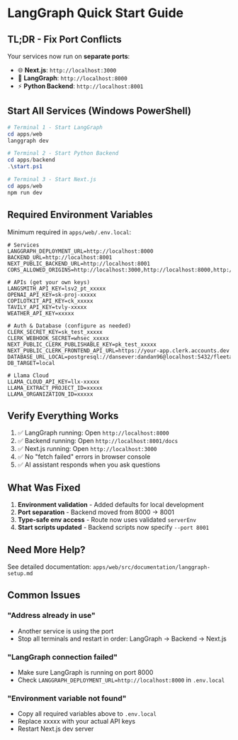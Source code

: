 # LangGraph Quick Start Guide

## TL;DR - Fix Port Conflicts

Your services now run on **separate ports**:

- 🌐 **Next.js**: `http://localhost:3000`
- 🤖 **LangGraph**: `http://localhost:8000`
- ⚡ **Python Backend**: `http://localhost:8001`

## Start All Services (Windows PowerShell)

```powershell
# Terminal 1 - Start LangGraph
cd apps/web
langgraph dev

# Terminal 2 - Start Python Backend
cd apps/backend
.\start.ps1

# Terminal 3 - Start Next.js
cd apps/web
npm run dev
```

## Required Environment Variables

Minimum required in `apps/web/.env.local`:

```env
# Services
LANGGRAPH_DEPLOYMENT_URL=http://localhost:8000
BACKEND_URL=http://localhost:8001
NEXT_PUBLIC_BACKEND_URL=http://localhost:8001
CORS_ALLOWED_ORIGINS=http://localhost:3000,http://localhost:8000,http://localhost:8001

# APIs (get your own keys)
LANGSMITH_API_KEY=lsv2_pt_xxxxx
OPENAI_API_KEY=sk-proj-xxxxx
COPILOTKIT_API_KEY=ck_xxxxx
TAVILY_API_KEY=tvly-xxxxx
WEATHER_API_KEY=xxxxx

# Auth & Database (configure as needed)
CLERK_SECRET_KEY=sk_test_xxxxx
CLERK_WEBHOOK_SECRET=whsec_xxxxx
NEXT_PUBLIC_CLERK_PUBLISHABLE_KEY=pk_test_xxxxx
NEXT_PUBLIC_CLERK_FRONTEND_API_URL=https://your-app.clerk.accounts.dev
DATABASE_URL_LOCAL=postgresql://dansever:dandan96@localhost:5432/fleetai_db_dev
DB_TARGET=local

# Llama Cloud
LLAMA_CLOUD_API_KEY=llx-xxxxx
LLAMA_EXTRACT_PROJECT_ID=xxxxx
LLAMA_ORGANIZATION_ID=xxxxx
```

## Verify Everything Works

1. ✅ LangGraph running: Open `http://localhost:8000`
2. ✅ Backend running: Open `http://localhost:8001/docs`
3. ✅ Next.js running: Open `http://localhost:3000`
4. ✅ No "fetch failed" errors in browser console
5. ✅ AI assistant responds when you ask questions

## What Was Fixed

1. **Environment validation** - Added defaults for local development
2. **Port separation** - Backend moved from 8000 → 8001
3. **Type-safe env access** - Route now uses validated `serverEnv`
4. **Start scripts updated** - Backend scripts now specify `--port 8001`

## Need More Help?

See detailed documentation: `apps/web/src/documentation/langgraph-setup.md`

## Common Issues

### "Address already in use"

- Another service is using the port
- Stop all terminals and restart in order: LangGraph → Backend → Next.js

### "LangGraph connection failed"

- Make sure LangGraph is running on port 8000
- Check `LANGGRAPH_DEPLOYMENT_URL=http://localhost:8000` in `.env.local`

### "Environment variable not found"

- Copy all required variables above to `.env.local`
- Replace xxxxx with your actual API keys
- Restart Next.js dev server
